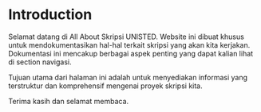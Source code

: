 # Introduction

Selamat datang di All About Skripsi UNISTED. Website ini dibuat khusus untuk mendokumentasikan hal-hal terkait skripsi yang akan kita kerjakan. Dokumentasi ini mencakup berbagai aspek penting yang dapat kalian lihat di section navigasi.

Tujuan utama dari halaman ini adalah untuk menyediakan informasi yang terstruktur dan komprehensif mengenai proyek skripsi kita.

Terima kasih dan selamat membaca.
